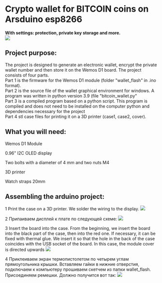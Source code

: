 <h1>Crypto wallet for BITCOIN coins on Arsduino esp8266</h1>
<b>With settings: protection, private key storage and more.</b>
<br>
<img src="https://github.com/beetlea/bitcoin_wallet_arduino/blob/master/photo/IMG_1643.JPG">
<br>
<h2>Project purpose:</h2>
The project is designed to generate an electronic wallet, encrypt the private wallet number and then store it on the Wemos D1 board. The project consists of four parts.
<br>Part 1 is the firmware for the Wemos D1 module (folder "wallet_flash" in .ino format).
<br>Part 2 is the source file of the wallet graphical environment for windows. A program was written in python version 3.9 (file "bitcoin_wallet.py"
<br>Part 3 is a compiled program based on a python script. This program is compiled and does not need to be installed on the computer python and dependencies necessary for the project
<br>Part 4 stl case files for printing it on a 3D printer (case1, case2, cover).

<h2>What you will need:</h2>

Wemos D1 Module

0.96" I2C OLED display

Two bolts with a diameter of 4 mm and two nuts M4

3D printer

Watch straps 20mm

<h2>Assembling the arduino project:</h2>

1 Print the case on a 3D printer. We solder the wiring to the display.
<img src="https://github.com/beetlea/bitcoin_wallet_arduino/blob/master/photo/IMG_1634.JPG" style="height=100px">

2 Припаиваем дисплей к плате по следующей схеме:
<img src="https://habrastorage.org/r/w1560/getpro/habr/upload_files/7f3/332/22c/7f333222cedb4956555a081aba9e29c9.png">

3 Insert the board into the case. From the beginning, we insert the board into the black part of the case, then into the red one. If necessary, it can be fixed with thermal glue. We insert it so that the hole in the back of the case coincides with the USB socket of the board. In this case, the module cover is directed upwards
<img src="https://github.com/beetlea/bitcoin_wallet_arduino/blob/master/photo/IMG_1637.JPG">

4 Приклеиваем экран термопистолетом по четырем углам прямоугольника крышки. Вставляем гайки в нижние отверстия, подключаем к компьютеру прошиваем скетчем из папки wallet_flash. Присоединяем ремешки. Должно получится вот так:
<img src="https://github.com/beetlea/bitcoin_wallet_arduino/blob/master/photo/IMG_1641.JPG">
